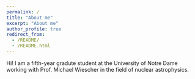 ```yaml
---
permalink: /
title: "About me"
excerpt: "About me"
author_profile: true
redirect_from: 
  - /README/
  - /README.html
---
```

Hi! I am a fifth-year gradute student at the University of Notre Dame working with Prof. Michael Wiescher in the field of nuclear astrophysics. 
